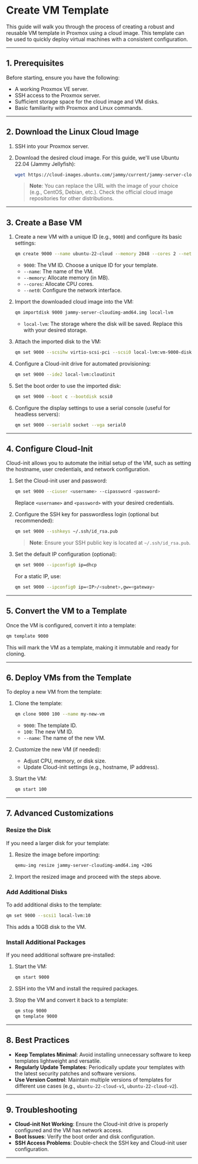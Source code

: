 # Create VM Template

This guide will walk you through the process of creating a robust and reusable VM template in Proxmox using a cloud image. This template can be used to quickly deploy virtual machines with a consistent configuration.

---

## **1. Prerequisites**

Before starting, ensure you have the following:

- A working Proxmox VE server.
- SSH access to the Proxmox server.
- Sufficient storage space for the cloud image and VM disks.
- Basic familiarity with Proxmox and Linux commands.

---

## **2. Download the Linux Cloud Image**

1. SSH into your Proxmox server.
2. Download the desired cloud image. For this guide, we'll use Ubuntu 22.04 (Jammy Jellyfish):

   ```bash
   wget https://cloud-images.ubuntu.com/jammy/current/jammy-server-cloudimg-amd64.img
   ```

   > **Note**: You can replace the URL with the image of your choice (e.g., CentOS, Debian, etc.). Check the official cloud image repositories for other distributions.

---

## **3. Create a Base VM**

1. Create a new VM with a unique ID (e.g., `9000`) and configure its basic settings:

   ```bash
   qm create 9000 --name ubuntu-22-cloud --memory 2048 --cores 2 --net0 virtio,bridge=vmbr0
   ```

   - `9000`: The VM ID. Choose a unique ID for your template.
   - `--name`: The name of the VM.
   - `--memory`: Allocate memory (in MB).
   - `--cores`: Allocate CPU cores.
   - `--net0`: Configure the network interface.

2. Import the downloaded cloud image into the VM:

   ```bash
   qm importdisk 9000 jammy-server-cloudimg-amd64.img local-lvm
   ```

   - `local-lvm`: The storage where the disk will be saved. Replace this with your desired storage.

3. Attach the imported disk to the VM:

   ```bash
   qm set 9000 --scsihw virtio-scsi-pci --scsi0 local-lvm:vm-9000-disk-0
   ```

4. Configure a Cloud-init drive for automated provisioning:

   ```bash
   qm set 9000 --ide2 local-lvm:cloudinit
   ```

5. Set the boot order to use the imported disk:

   ```bash
   qm set 9000 --boot c --bootdisk scsi0
   ```

6. Configure the display settings to use a serial console (useful for headless servers):

   ```bash
   qm set 9000 --serial0 socket --vga serial0
   ```

---

## **4. Configure Cloud-Init**

Cloud-init allows you to automate the initial setup of the VM, such as setting the hostname, user credentials, and network configuration.

1. Set the Cloud-init user and password:

   ```bash
   qm set 9000 --ciuser <username> --cipassword <password>
   ```

   Replace `<username>` and `<password>` with your desired credentials.

2. Configure the SSH key for passwordless login (optional but recommended):

   ```bash
   qm set 9000 --sshkeys ~/.ssh/id_rsa.pub
   ```

   > **Note**: Ensure your SSH public key is located at `~/.ssh/id_rsa.pub`.

3. Set the default IP configuration (optional):

   ```bash
   qm set 9000 --ipconfig0 ip=dhcp
   ```

   For a static IP, use:

   ```bash
   qm set 9000 --ipconfig0 ip=<IP>/<subnet>,gw=<gateway>
   ```

---

## **5. Convert the VM to a Template**

Once the VM is configured, convert it into a template:

```bash
qm template 9000
```

This will mark the VM as a template, making it immutable and ready for cloning.

---

## **6. Deploy VMs from the Template**

To deploy a new VM from the template:

1. Clone the template:

   ```bash
   qm clone 9000 100 --name my-new-vm
   ```

   - `9000`: The template ID.
   - `100`: The new VM ID.
   - `--name`: The name of the new VM.

2. Customize the new VM (if needed):

   - Adjust CPU, memory, or disk size.
   - Update Cloud-init settings (e.g., hostname, IP address).

3. Start the VM:

   ```bash
   qm start 100
   ```

---

## **7. Advanced Customizations**

### **Resize the Disk**

If you need a larger disk for your template:

1. Resize the image before importing:

   ```bash
   qemu-img resize jammy-server-cloudimg-amd64.img +20G
   ```

2. Import the resized image and proceed with the steps above.

### **Add Additional Disks**

To add additional disks to the template:

```bash
qm set 9000 --scsi1 local-lvm:10
```

This adds a 10GB disk to the VM.

### **Install Additional Packages**

If you need additional software pre-installed:

1. Start the VM:

   ```bash
   qm start 9000
   ```

2. SSH into the VM and install the required packages.

3. Stop the VM and convert it back to a template:

   ```bash
   qm stop 9000
   qm template 9000
   ```

---

## **8. Best Practices**

- **Keep Templates Minimal**: Avoid installing unnecessary software to keep templates lightweight and versatile.
- **Regularly Update Templates**: Periodically update your templates with the latest security patches and software versions.
- **Use Version Control**: Maintain multiple versions of templates for different use cases (e.g., `ubuntu-22-cloud-v1`, `ubuntu-22-cloud-v2`).

---

## **9. Troubleshooting**

- **Cloud-init Not Working**: Ensure the Cloud-init drive is properly configured and the VM has network access.
- **Boot Issues**: Verify the boot order and disk configuration.
- **SSH Access Problems**: Double-check the SSH key and Cloud-init user configuration.

---